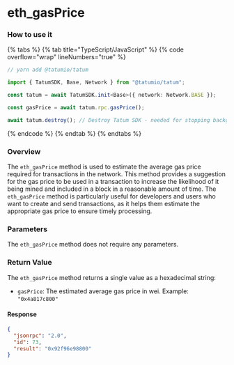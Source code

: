 # eth_gasPrice

### How to use it

{% tabs %}
{% tab title="TypeScript/JavaScript" %}
{% code overflow="wrap" lineNumbers="true" %}

```typescript
// yarn add @tatumio/tatum

import { TatumSDK, Base, Network } from "@tatumio/tatum";

const tatum = await TatumSDK.init<Base>({ network: Network.BASE });

const gasPrice = await tatum.rpc.gasPrice();

await tatum.destroy(); // Destroy Tatum SDK - needed for stopping background jobs
```

{% endcode %}
{% endtab %}
{% endtabs %}

### Overview

The `eth_gasPrice` method is used to estimate the average gas price required for transactions in the network. This method provides a suggestion for the gas price to be used in a transaction to increase the likelihood of it being mined and included in a block in a reasonable amount of time. The `eth_gasPrice` method is particularly useful for developers and users who want to create and send transactions, as it helps them estimate the appropriate gas price to ensure timely processing.

### Parameters

The `eth_gasPrice` method does not require any parameters.

### Return Value

The `eth_gasPrice` method returns a single value as a hexadecimal string:

- `gasPrice`: The estimated average gas price in wei. Example: `"0x4a817c800"`

#### Response

```json
{
  "jsonrpc": "2.0",
  "id": 73,
  "result": "0x92f96e98800"
}
```
